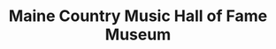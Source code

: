 ---
layout: repo
title: "Maine Country Music Hall of Fame Museum"
id: 2938
permalink: repos/2938/
---